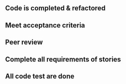 ## Code is completed & refactored

## Meet acceptance criteria

## Peer review

## Complete all requirements of stories

## All code test are done
